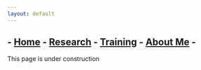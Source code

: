 ```yaml
---
layout: default
---
```

## - [Home](../index.md) - [Research](../projects/index.md) - [Training](../workshops/index.md) - [About Me](./index.md) -

This page is under construction

